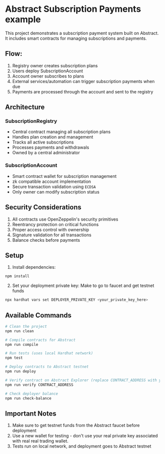# Abstract Subscription Payments example

This project demonstrates a subscription payment system built on Abstract. It includes smart contracts for managing subscriptions and payments.

## Flow:

1. Registry owner creates subscription plans
2. Users deploy SubscriptionAccount
3. Account owner subscribes to plans
4. External services/automation can trigger subscription payments when due
5. Payments are processed through the account and sent to the registry

## Architecture

### SubscriptionRegistry

- Central contract managing all subscription plans
- Handles plan creation and management
- Tracks all active subscriptions
- Processes payments and withdrawals
- Owned by a central administrator

### SubscriptionAccount

- Smart contract wallet for subscription management
- zk compatible account implementation
- Secure transaction validation using `ECDSA`
- Only owner can modify subscription status

## Security Considerations

1. All contracts use OpenZeppelin's security primitives
2. Reentrancy protection on critical functions
3. Proper access control with ownership
4. Signature validation for all transactions
5. Balance checks before payments


## Setup

1. Install dependencies:

```bash
npm install
```

2. Set your deployment private key:
   Make to go to faucet and get testnet funds

```bash
npx hardhat vars set DEPLOYER_PRIVATE_KEY <your_private_key_here>
```

## Available Commands

```bash
# Clean the project
npm run clean

# Compile contracts for Abstract
npm run compile

# Run tests (uses local Hardhat network)
npm test

# Deploy contracts to Abstract testnet
npm run deploy

# Verify contract on Abstract Explorer (replace CONTRACT_ADDRESS with your deployed contract address)
npm run verify CONTRACT_ADDRESS

# Check deployer balance
npm run check-balance
```

## Important Notes

1. Make sure to get testnet funds from the Abstract faucet before deployment
2. Use a new wallet for testing - don't use your real private key associated with real real trading wallet.
3. Tests run on local network, and deployment goes to Abstract testnet
